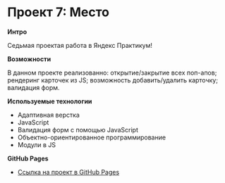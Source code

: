 # Проект 7: Место

**Интро**

Седьмая проектая работа в Яндекс Практикум!

**Возможности**

В данном проекте реализованно: открытие/закрытие всех поп-апов; рендеринг карточек из JS; возможность добавить/удалить карточку; валидация форм.

**Используемые технологии**

- Адаптивная верстка
- JavaScript
- Валидация форм с помощью JavaScript
- Объектно-ориентированное программирование
- Модули в JS

**GitHub Pages**

- [Ссылка на проект в GitHub Pages](https://knprcta.github.io/mesto/index.html)

